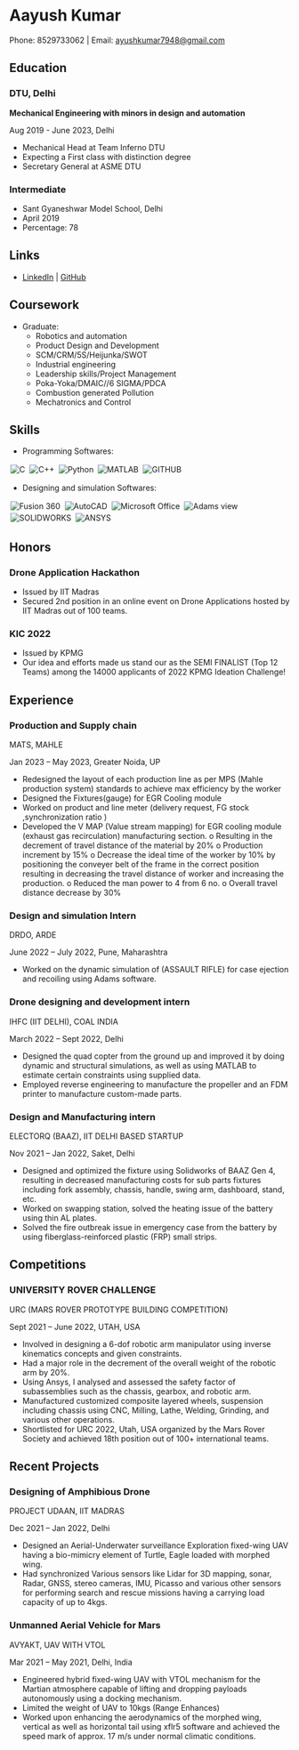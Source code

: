 # Aayush Kumar

Phone: 8529733062 | Email: [ayushkumar7948@gmail.com](mailto:ayushkumar7948@gmail.com)

## Education

### DTU, Delhi
**Mechanical Engineering with minors in design and automation**

  Aug 2019 - June 2023, Delhi
- Mechanical Head at Team Inferno DTU
- Expecting a First class with distinction degree
- Secretary General at ASME DTU

### Intermediate
- Sant Gyaneshwar Model School, Delhi
- April 2019
- Percentage: 78

## Links

- [LinkedIn](https://www.linkedin.com/in/aayush-kumar-741097192/) | [GitHub](https://github.com/ayush5479)

## Coursework

- Graduate:
  - Robotics and automation
  - Product Design and Development
  - SCM/CRM/5S/Heijunka/SWOT
  - Industrial engineering
  - Leadership skills/Project Management
  - Poka-Yoka/DMAIC//6 SIGMA/PDCA
  - Combustion generated Pollution
  - Mechatronics and Control

## Skills

- Programming Softwares:

<img alt="C" src="https://img.shields.io/badge/c%20-%2300599C.svg?&style=for-the-badge&logo=c&logoColor=white" style="margin:2px;"/>
<img alt="C++" src="https://img.shields.io/badge/c++%20-%2300599C.svg?&style=for-the-badge&logo=c%2B%2B&ogoColor=white" style="margin:2px;"/>
<img alt="Python" src="https://img.shields.io/badge/python%20-%2314354C.svg?&style=for-the-badge&logo=python&logoColor=white" style="margin:2px;"/>
<img alt="MATLAB" src="https://img.shields.io/static/v1?style=for-the-badge&message=HTML5&color=E34F26&logo=HTML5&logoColor=FFFFFF&label=" style="margin:2px;"/>
<img alt="GITHUB" src="https://img.shields.io/badge/GITHUB%20-%23121011.svg?&style=for-the-badge&logo=GITHUB&logoColor=white" style="margin:2px;"/>

- Designing and simulation Softwares:

<img alt="Fusion 360" src="https://img.shields.io/badge/Fusion 360%20-%23323330.svg?&style=for-the-badge&logo=Fusion 360&logoColor=%23F7DF1E" style="margin:2px;"/>
<img alt="AutoCAD" src="https://img.shields.io/badge/autocad%20-%23563D7C.svg?&style=for-the-badge&logo=autocad&logoColor=white" style="margin:2px;"/>
<img alt="Microsoft Office" src="https://img.shields.io/static/v1?style=for-the-badge&message=Microsoft Office&color=222222&logo=Microsoft Office&logoColor=06B6D4&label=" style="margin:2px;"/>
<img alt="Adams view" src="https://img.shields.io/badge/Adams%20view-%23F05033.svg?&style=for-the-badge&logo=Adams%20view&logoColor=white" style="margin:2px;"/>
<img alt="SOLIDWORKS" src="https://img.shields.io/badge/SOLIDWORKS%20-%23121011.svg?&style=for-the-badge&logo=SOLIDWORKS&logoColor=white" style="margin:2px;"/>
<img alt="ANSYS" src ="https://img.shields.io/badge/ANSYS-%234ea94b.svg?&style=for-the-badge&logo=ANSYS&logoColor=white" style="margin:2px;"/>


## Honors

### Drone Application Hackathon
- Issued by IIT Madras
- Secured 2nd position in an online event on Drone Applications hosted by IIT Madras out of 100 teams.

### KIC 2022
- Issued by KPMG
- Our idea and efforts made us stand our as the SEMI FINALIST (Top 12 Teams) among the 14000 applicants of 2022 KPMG Ideation Challenge!

## Experience

### Production and Supply chain
MATS, MAHLE

Jan 2023 – May 2023, Greater Noida, UP
- Redesigned the layout of each production line as per MPS (Mahle production system) standards to achieve max efficiency by the worker
- Designed the Fixtures(gauge) for EGR Cooling module
- Worked on product and line meter (delivery request, FG stock ,synchronization ratio )
- Developed the V MAP (Value stream mapping) for EGR cooling module (exhaust gas recirculation) manufacturing section.
      o	Resulting in the decrement of travel distance of the material by 20% 
      o	Production increment by 15%
      o	Decrease the ideal time of the worker by 10% by positioning the conveyer belt of the frame in the correct position resulting in decreasing the travel distance of worker and increasing the production.
      o	Reduced the man power to 4 from 6 no.
      o	Overall travel distance decrease by 30%


### Design and simulation Intern
DRDO, ARDE

June 2022 – July 2022, Pune, Maharashtra
- Worked on the dynamic simulation of (ASSAULT RIFLE) for case ejection and recoiling using Adams software.

### Drone designing and development intern
IHFC (IIT DELHI), COAL INDIA

March 2022 – Sept 2022, Delhi
- Designed the quad copter from the ground up and improved it by doing dynamic and structural simulations, as well as using MATLAB to estimate certain constraints using supplied data.
- Employed reverse engineering to manufacture the propeller and an FDM printer to manufacture custom-made parts.

### Design and Manufacturing intern
ELECTORQ (BAAZ), IIT DELHI BASED STARTUP

Nov 2021 – Jan 2022, Saket, Delhi
- Designed and optimized the fixture using Solidworks of BAAZ Gen 4, resulting in decreased manufacturing costs for sub parts fixtures including fork assembly, chassis, handle, swing arm, dashboard, stand, etc.
- Worked on swapping station, solved the heating issue of the battery using thin AL plates.
- Solved the fire outbreak issue in emergency case from the battery by using fiberglass-reinforced plastic (FRP) small strips.

## Competitions

### UNIVERSITY ROVER CHALLENGE
URC (MARS ROVER PROTOTYPE BUILDING COMPETITION)

Sept 2021 – June 2022, UTAH, USA
- Involved in designing a 6-dof robotic arm manipulator using inverse kinematics concepts and given constraints.
- Had a major role in the decrement of the overall weight of the robotic arm by 20%. 
- Using Ansys, I analysed and assessed the safety factor of subassemblies such as the chassis, gearbox, and robotic arm.
- Manufactured customized composite layered wheels, suspension including chassis using CNC, Milling, Lathe, Welding, Grinding, and various other operations.  
- Shortlisted for URC 2022, Utah, USA organized by the Mars Rover Society and achieved 18th position out of 100+ international teams.

## Recent Projects

### Designing of Amphibious Drone
PROJECT UDAAN, IIT MADRAS

Dec 2021 – Jan 2022, Delhi
- Designed an Aerial-Underwater surveillance Exploration fixed-wing UAV having a bio-mimicry element of Turtle, Eagle loaded with morphed wing.
- Had synchronized Various sensors like Lidar for 3D mapping, sonar, Radar, GNSS, stereo cameras, IMU, Picasso and various other sensors for performing search and rescue missions having a carrying load capacity of up to 4kgs.

### Unmanned Aerial Vehicle for Mars
AVYAKT, UAV WITH VTOL

Mar 2021 – May 2021, Delhi, India
- Engineered hybrid fixed-wing UAV with VTOL mechanism for the Martian atmosphere capable of lifting and dropping payloads autonomously using a docking mechanism.
- Limited the weight of UAV to 10kgs (Range Enhances)
- Worked upon enhancing the aerodynamics of the morphed wing, vertical as well as horizontal tail using xflr5 software and achieved the speed mark of approx. 17 m/s under normal climatic conditions. 
